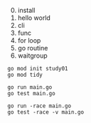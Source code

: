 0. install 
1. hello world
2. cli
3. func
4. for loop
5. go routine
6. waitgroup


```shell
go mod init study01
go mod tidy
```

```shell
go run main.go
go test main.go
```

```shell
go run -race main.go
go test -race -v main.go
```

